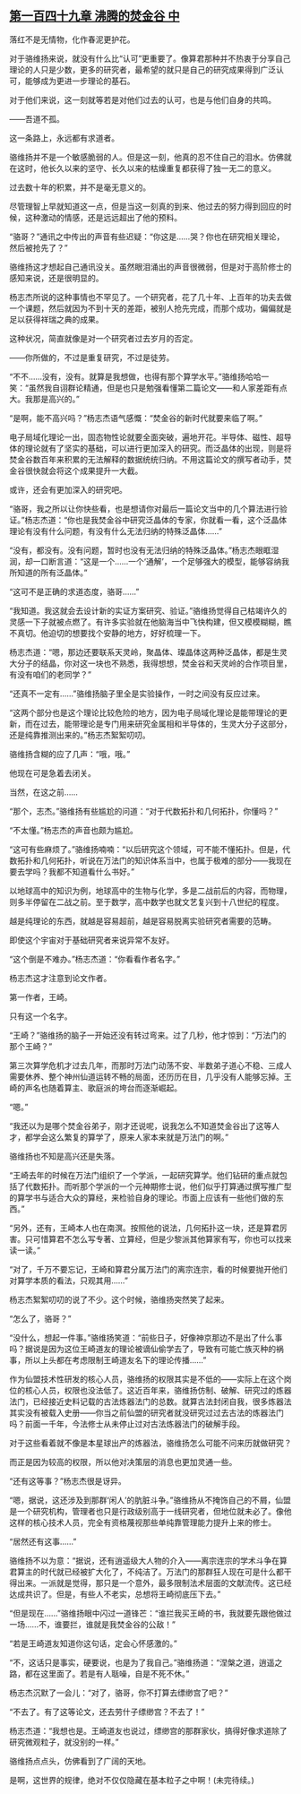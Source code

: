 ## [第一百四十九章 沸腾的焚金谷 中](https://www.xxbiquge.com/11_11207/9137037.html)


  落红不是无情物，化作春泥更护花。

  对于骆维扬来说，就没有什么比“认可”更重要了。像算君那种并不热衷于分享自己理论的人只是少数，更多的研究者，最希望的就只是自己的研究成果得到广泛认可，能够成为更进一步理论的基石。

  对于他们来说，这一刻就等若是对他们过去的认可，也是与他们自身的共鸣。

  ——吾道不孤。

  这一条路上，永远都有求道者。

  骆维扬并不是一个敏感脆弱的人。但是这一刻，他真的忍不住自己的泪水。仿佛就在这时，他长久以来的坚守、长久以来的枯燥重复都获得了独一无二的意义。

  过去数十年的积累，并不是毫无意义的。

  尽管理智上早就知道这一点，但是当这一刻真的到来、他过去的努力得到回应的时候，这种激动的情感，还是远远超出了他的预料。

  “骆哥？”通讯之中传出的声音有些迟疑：“你这是……哭？你也在研究相关理论，然后被抢先了？”

  骆维扬这才想起自己通讯没关。虽然眼泪涌出的声音很微弱，但是对于高阶修士的感知来说，还是很明显的。

  杨志杰所说的这种事情也不罕见了。一个研究者，花了几十年、上百年的功夫去做一个课题，然后就因为不到十天的差距，被别人抢先完成，而那个成功，偏偏就是足以获得祥瑞之典的成果。

  这种状况，简直就像是对一个研究者过去岁月的否定。

  ——你所做的，不过是重复研究，不过是徒劳。

  “不不……没有，没有。就算是我想做，也得有那个算学水平。”骆维扬哈哈一笑：“虽然我自诩群论精通，但是也只是勉强看懂第二篇论文——和人家差距有点大。我那是高兴的。”

  “是啊，能不高兴吗？”杨志杰语气感慨：“焚金谷的新时代就要来临了啊。”

  电子局域化理论一出，固态物性论就要全面突破，遍地开花。半导体、磁性、超导体的理论就有了坚实的基础，可以进行更加深入的研究。而泛晶体的出现，则是将焚金谷数百年来积累的无法解释的数据统统归纳。不用这篇论文的撰写者动手，焚金谷很快就会将这个成果提升一大截。

  或许，还会有更加深入的研究吧。

  “骆哥，我之所以让你快些看，也是想请你对最后一篇论文当中的几个算法进行验证。”杨志杰道：“你也是我焚金谷中研究泛晶体的专家，你就看一看，这个泛晶体理论有没有什么问题，有没有什么无法归纳的特殊泛晶体……”

  “没有，都没有。没有问题，暂时也没有无法归纳的特殊泛晶体。”杨志杰眼眶湿润，却一口断言道：“这是一个……一个‘通解’，一个足够强大的模型，能够容纳我所知道的所有泛晶体。”

  “这可不是正确的求道态度，骆哥……”

  “我知道。我这就会去设计新的实证方案研究、验证。”骆维扬觉得自己枯竭许久的灵感一下子就被点燃了。有许多实验就在他脑海当中飞快构建，但又模模糊糊，瞧不真切。他迫切的想要找个安静的地方，好好梳理一下。

  杨志杰道：“嗯，那边还要联系天灵岭，聚晶体、璨晶体这两种泛晶体，都是生灵大分子的结晶，你对这一块也不熟悉，我得想想，焚金谷和天灵岭的合作项目里，有没有咱们的老同学？”

  “还真不一定有……”骆维扬脑子里全是实验操作，一时之间没有反应过来。

  “这两个部分也是这个理论比较危险的地方，因为电子局域化理论是能带理论的更新，而在过去，能带理论是专门用来研究金属相和半导体的，生灵大分子这部分，还是纯靠推测出来的。”杨志杰絮絮叨叨。

  骆维扬含糊的应了几声：“哦，哦。”

  他现在可是急着去闭关。

  当然，在这之前……

  “那个，志杰。”骆维扬有些尴尬的问道：“对于代数拓扑和几何拓扑，你懂吗？”

  “不太懂。”杨志杰的声音也颇为尴尬。

  “这可有些麻烦了。”骆维扬喃喃：“以后研究这个领域，可不能不懂拓扑。但是，代数拓扑和几何拓扑，听说在万法门的知识体系当中，也属于极难的部分——我现在要去学吗？我都不知道看什么书好。”

  以地球高中的知识为例，地球高中的生物与化学，多是二战前后的内容，而物理，则多半停留在二战之前。至于数学，高中数学也就文艺复兴到十八世纪的程度。

  越是纯理论的东西，就越是容易超前，越是容易脱离实验研究者需要的范畴。

  即使这个宇宙对于基础研究者来说异常不友好。

  “这个倒是不难办。”杨志杰道：“你看看作者名字。”

  杨志杰这才注意到论文作者。

  第一作者，王崎。

  只有这一个名字。

  “王崎？”骆维扬的脑子一开始还没有转过弯来。过了几秒，他才惊到：“万法门的那个王崎？”

  第三次算学危机才过去几年，而那时万法门动荡不安、半数弟子道心不稳、三成人需要休养、整个神州仙道运转不畅的局面，还历历在目，几乎没有人能够忘掉。王崎的声名也随着算主、歌庭派的垮台而逐渐崛起。

  “嗯。”

  “我还以为是哪个焚金谷弟子，刚才还说呢，说我怎么不知道焚金谷出了这等人才，都学会这么繁复的算学了，原来人家本来就是万法门的啊。”

  骆维扬也不知是高兴还是失落。

  “王崎去年的时候在万法门组织了一个学派，一起研究算学。他们钻研的重点就包括了代数拓扑。而听那个学派的一个元神期修士说，他们似乎打算通过撰写推广型的算学书与适合大众的算经，来检验自身的理论。市面上应该有一些他们做的东西。”

  “另外，还有，王崎本人也在南溟。按照他的说法，几何拓扑这一块，还是算君厉害。只可惜算君不怎么写专著、立算经，但是少黎派其他算家有写，你也可以找来读一读。”

  “对了，千万不要忘记，王崎和算君分属万法门的离宗连宗，看的时候要抛开他们对算学本质的看法，只观其用……”

  杨志杰絮絮叨叨的说了不少。这个时候，骆维扬突然笑了起来。

  “怎么了，骆哥？”

  “没什么，想起一件事。”骆维扬笑道：“前些日子，好像神京那边不是出了什么事吗？据说是因为这位王崎道友的理论被谪仙偷学去了，导致有可能亡族灭种的祸事，所以上头都在考虑限制王崎道友名下的理论传播……”

  作为仙盟技术性研发的核心人员，骆维扬的权限其实是不低的——实际上在这个岗位的核心人员，权限也没法低了。这近百年来，骆维扬仿制、破解、研究过的炼器法门，已经接近史料记载的古法炼器法门的总数。就算古法封闭自我，很多炼器法其实没有被载入史册——你当之前仙盟的研究者就没研究过过去古法的炼器法门吗？前面一千年，今法修士从未停止过对古法炼器法门的破解手段。

  对于这些看着就不像是本星球出产的炼器法，骆维扬怎么可能不问来历就做研究？

  而正是因为较高的权限，所以他对决策层的消息也更加灵通一些。

  “还有这等事？”杨志杰很是讶异。

  “嗯，据说，这还涉及到那群‘闲人’的肮脏斗争。”骆维扬从不掩饰自己的不屑，仙盟是一个研究机构，管理者也只是行政级别高于一线研究者，但地位就未必了。像他这样的核心技术人员，完全有资格蔑视那些单纯靠管理能力提升上来的修士。

  “居然还有这事……”

  骆维扬不以为意：“据说，还有逍遥级大人物的介入——离宗连宗的学术斗争在算君算主的时代就已经被扩大化了，不纯洁了。万法门的那群狂人现在可是什么都干得出来。一派就是觉得，那只是一个意外，最多限制法术层面的文献流传。这已经达成共识了。但是，有些人不老实，总想将王崎彻底压下去。”

  “但是现在……”骆维扬眼中闪过一道锋芒：“谁拦我买王崎的书，我就要先跟他做过一场……不，谁要拦，谁就是我焚金谷的公敌！”

  “若是王崎道友知道你这句话，定会心怀感激的。”

  “不，这话只是事实，硬要说，也是为了我自己。”骆维扬道：“涅槃之道，逍遥之路，都在这里面了。若是有人聒噪，自是不死不休。”

  杨志杰沉默了一会儿：“对了，骆哥，你不打算去缥缈宫了吧？”

  “不去了。有了这等论文，还去劳什子缥缈宫？不去了！”

  杨志杰道：“我想也是。王崎道友也说过，缥缈宫的那群家伙，搞得好像求道除了研究微观粒子，就没别的一样。”

  骆维扬点点头，仿佛看到了广阔的天地。

  是啊，这世界的规律，绝对不仅仅隐藏在基本粒子之中啊！(未完待续。)
